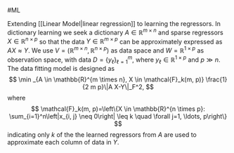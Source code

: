 #ML 

Extending [[Linear Model|linear regression]] to learning the regressors. In dictionary learning we seek a dictionary $A \in \mathbb{R}^{m \times n}$ and sparse regressors $X \in \mathbb{R}^{n \times p}$ so that the data $Y \in \mathbb{R}^{m \times p}$ can be approximately expressed as $A X \approx Y$. We use $V=\left(\mathbb{R}^{m \times n}, \mathbb{R}^{n \times p}\right)$ as data space and $W=\mathbb{R}^{1 \times p}$ as observation space, with data $D=\left\{y_{\ell}\right\}_{\ell=1}^m$, where $y_{\ell} \in \mathbb{R}^{1 \times p}$ and $p \gg n$. The data fitting model is designed as
$$
\min _{A \in \mathbb{R}^{m \times n}, X \in \mathcal{F}_k(m, p)} \frac{1}{2 m p}\|A X-Y\|_F^2,
$$
where
$$
\mathcal{F}_k(m, p)=\left\{X \in \mathbb{R}^{n \times p}: \sum_{i=1}^n\left|x_{i, j} \neq 0\right| \leq k \quad \forall j=1, \ldots, p\right\}
$$
indicating only $k$ of the the learned regressors from $A$ are used to approximate each column of data in $Y$.